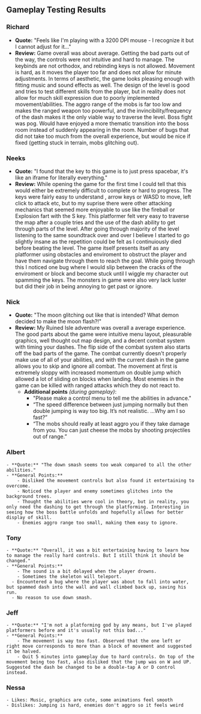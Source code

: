 ## Gameplay Testing Results ##

### Richard ### 
- **Quote:** "Feels like I'm playing with a 3200 DPI mouse - I recognize it but I cannot adjust for it..."
- **Review:** Game overall was about average. Getting the bad parts out of the way, the controls were not intuitive and hard to manage. The keybinds are not orthodox, and rebinding keys is not allowed. Movement is hard, as it moves the player too far and does not allow for minute adjustments. In terms of aesthetic, the game looks pleasing enough with fitting music and sound effects as well. The design of the level is good and tries to test different skills from the player, but in reality does not allow for much skill expression due to poorly implemented movement/abilities. The aggro range of the mobs is far too low and makes the ranged weapon too powerful, and the invincibility/frequency of the dash makes it the only viable way to traverse the level. Boss fight was pog. Would have enjoyed a more thematic transition into the boss room instead of suddenly appearing in the room. Number of bugs that did not take too much from the overall experience, but would be nice if fixed (getting stuck in terrain, mobs glitching out).

### Neeks ###
- **Quote:** "I found that the key to this game is to just press spacebar, it's like an iframe for literally everything."
- **Review:** While opening the game for the first time I could tell that this would either be extremely difficult to complete or hard to progress. The keys were fairly easy to understand , arrow keys or WASD to move, left click to attack etc, but to my suprise there were other attacking mechanics that seemed more enjoyable to use like the fireball or Explosion fart with the S key. This platformer felt very easy to traverse the map after a couple tries and the use of the dash ability to get through parts of the level. After going through majority of the level listening to the same soundtrack over and over I believe I started to go slightly insane as the repetition could be felt as I continuiously died before beating the level. The game itself presents itself as any platformer using obstacles and enviroment to obstruct the player and have them navigate through them to reach the goal. While going through this I noticed one bug where I would slip between the cracks of the enviroment or block and become stuck until I wiggle my character out spamming the keys. The monsters in game were also very lack luster but did their job in being annoying to get past or ignore.

### Nick ###
- **Quote:** "The moon glitching out like that is intended? What demon decided to make the moon flash?!"
- **Review:** My Ruined Isle adventure was overall a average experience. The good parts about the game were intuitive menu layout, pleasurable graphics, well thought out map design, and a decent combat system with timing your dashes. The flip side of the combat system also starts off the bad parts of the game. The combat currently doesn't properly make use of all of your abilities, and with the current dash in the game allows you to skip and ignore all combat. The movement at first is extremely sloppy with increased momentum on double jump which allowed a lot of sliding on blocks when landing. Most enemies in the game can be killed with ranged attacks which they do not react to.
    - **Additional points** *(during gameplay)*:
        - "Please make a control menu to tell me the abilities in advance."
        - “The speed difference between just jumping normally but then double jumping is way too big. It’s not realistic. ...Why am I so fast?”
        - “The mobs should really at least aggro you if they take damage from you. You can just cheese the mobs by shooting projectiles out of range.”

### Albert ###
    - **Quote:** "The down smash seems too weak compared to all the other abilities."
    - **General Points:** 
        - Disliked the movement controls but also found it entertaining to overcome.
        - Noticed the player and enemy sometimes glitches into the background trees.
        - Thought the abilities were cool in theory, but in reality, you only need the dashing to get through the platforming. Interesting in seeing how the boss battle unfolds and hopefully allows for better display of skill.
        - Enemies aggro range too small, making them easy to ignore.

### Tony ###
    - **Quote:** "Overall, it was a bit entertaining having to learn how to manage the really hard controls. But I still think it should be changed."
    - **General Points:** 
        - The sound is a bit delayed when the player drowns.
        - Sometimes the skeleton will teleport.
      - Encountered a bug where the player was about to fall into water, but spammed dash into the wall and wall climbed back up, saving his run.
      - No reason to use down smash.

### Jeff ###
    - **Quote:** "I'm not a platforming god by any means, but I've played platformers before and it's usually not this bad..."
    - **General Points:** 
        - The movement is way too fast. Observed that the one left or right move corresponds to more than a block of movement and suggested it be halved.
        - Quit 5 minutes into gameplay due to hard controls. On top of the movement being too fast, also disliked that the jump was on W and UP. Suggested the dash be changed to be a double-tap A or D control instead.

### Nessa ###
    - Likes: Music, graphics are cute, some animations feel smooth 
    - Dislikes: Jumping is hard, enemies don't aggro so it feels weird

